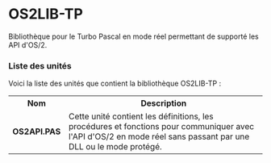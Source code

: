 # OS2LIB-TP
Bibliothèque pour le Turbo Pascal en mode réel permettant de supporté les API d'OS/2.

<h3>Liste des unités</h3>

Voici la liste des unités que contient la bibliothèque OS2LIB-TP :

<table>
  <tr>
    <th>Nom</th>
    <th>Description</th>
  </tr>
  <tr>
    <td><b>OS2API.PAS</b></td>
    <td>Cette unité contient les définitions, les procédures et fonctions pour communiquer avec l'API d'OS/2 en mode réel sans passant par une DLL ou le mode protégé.</td>
  </tr>
</table>
